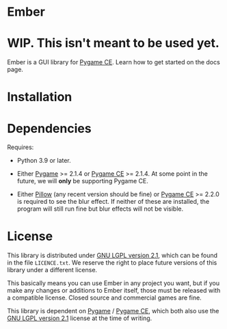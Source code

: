 # Ember

# WIP. This isn't meant to be used yet.

Ember is a GUI library for [Pygame CE](https://github.com/pygame-community/pygame-ce). Learn how to get started on the docs page.

# Installation

# Dependencies

Requires:

- Python 3.9 or later.

- Either [Pygame](https://github.com/pygame/pygame) >= 2.1.4 or [Pygame CE](https://github.com/pygame-community/pygame-ce) >= 2.1.4. At some point in the future, we will **only** be supporting Pygame CE.

- Either [Pillow](https://pypi.org/project/Pillow/) (any recent version should be fine) or [Pygame CE](https://github.com/pygame-community/pygame-ce) >= 2.2.0 is required to see the blur effect. If neither of these are installed, the program will still run fine but blur effects will not be visible.

# License 

This library is distributed under [GNU LGPL version 2.1](https://www.gnu.org/copyleft/lesser.html), which can be found in the file `LICENCE.txt`. We reserve the right to place future versions of this library under a different license.

This basically means you can use Ember in any project you want, but if you make any changes or additions to Ember itself, those must be released with a compatible license. Closed source and commercial games are fine.

This library is dependent on [Pygame](https://github.com/pygame/pygame) / [Pygame CE](https://github.com/pygame-community/pygame-ce), which both also use the [GNU LGPL version 2.1](https://www.gnu.org/copyleft/lesser.html) license at the time of writing.
